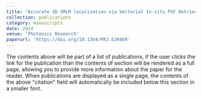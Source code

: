 ```yaml
---
title: "Accurate 3D SMLM localization via Vectorial In-situ PSF Retrieval and Aberration Assessment"
collection: publications
category: manuscripts
date: 2024
venue: 'Photonics Research'
paperurl: 'https://doi.org/10.1364/PRJ.520469'
---
```


The contents above will be part of a list of publications, if the user clicks the link for the publication than the contents of section will be rendered as a full page, allowing you to provide more information about the paper for the reader. When publications are displayed as a single page, the contents of the above "citation" field will automatically be included below this section in a smaller font.
